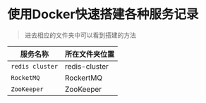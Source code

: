 # 使用Docker快速搭建各种服务记录

> 进去相应的文件夹中可以看到搭建的方法
 

|服务名称|所在文件夹位置|
|---------|---------|
|`redis cluster`|redis-cluster|
|`RocketMQ`|RockertMQ|
|`ZooKeeper`|ZooKeeper|
